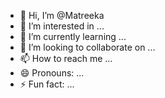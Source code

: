 - 👋 Hi, I’m @Matreeka
- 👀 I’m interested in ...
- 🌱 I’m currently learning ...
- 💞️ I’m looking to collaborate on ...
- 📫 How to reach me ...
- 😄 Pronouns: ...
- ⚡ Fun fact: ...

<!---
Matreeka/Matreeka is a ✨ special ✨ repository because its `README.md` (this file) appears on your GitHub profile.
You can click the Preview link to take a look at your changes.
--->
